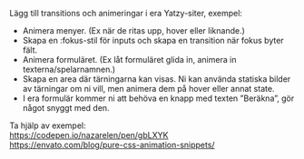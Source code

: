 Lägg till transitions och animeringar i era Yatzy-siter, exempel:

- Animera menyer. (Ex när de ritas upp, hover eller liknande.)
- Skapa en :fokus-stil för inputs och skapa en transition när fokus byter fält.
- Animera formuläret. (Ex låt formuläret glida in, animera in texterna/spelarnamnen.)
- Skapa en area där tärningarna kan visas. Ni kan använda statiska bilder av tärningar om ni vill, men animera dem på hover eller annat state.
- I era formulär kommer ni att behöva en knapp med texten ”Beräkna”, gör något snyggt med den.

Ta hjälp av exempel: \
https://codepen.io/nazarelen/pen/gbLXYK \
https://envato.com/blog/pure-css-animation-snippets/
